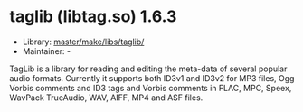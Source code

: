 # taglib (libtag.so) 1.6.3
 - Library: [master/make/libs/taglib/](https://github.com/Freetz-NG/freetz-ng/tree/master/make/libs/taglib/)
 - Maintainer: -

TagLib is a library for reading and editing the meta-data of several popular audio formats. Currently it supports both ID3v1 and ID3v2 for MP3 files, Ogg Vorbis comments and ID3 tags and Vorbis comments in FLAC, MPC, Speex, WavPack TrueAudio, WAV, AIFF, MP4 and ASF files.
